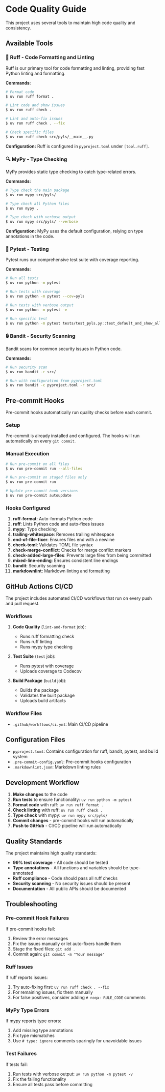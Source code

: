 # Code Quality Guide

This project uses several tools to maintain high code quality and consistency.

## Available Tools

### 🔧 Ruff - Code Formatting and Linting

Ruff is our primary tool for code formatting and linting, providing fast Python linting and formatting.

**Commands:**

```sh
# Format code
$ uv run ruff format .

# Lint code and show issues
$ uv run ruff check .

# Lint and auto-fix issues
$ uv run ruff check . --fix

# Check specific files
$ uv run ruff check src/pyls/__main__.py
```

**Configuration:** Ruff is configured in `pyproject.toml` under `[tool.ruff]`.

### 🔍 MyPy - Type Checking

MyPy provides static type checking to catch type-related errors.

**Commands:**

```sh
# Type check the main package
$ uv run mypy src/pyls/

# Type check all Python files
$ uv run mypy .

# Type check with verbose output
$ uv run mypy src/pyls/ --verbose
```

**Configuration:** MyPy uses the default configuration, relying on type annotations in the code.

### 🧪 Pytest - Testing

Pytest runs our comprehensive test suite with coverage reporting.

**Commands:**

```sh
# Run all tests
$ uv run python -m pytest

# Run tests with coverage
$ uv run python -m pytest --cov=pyls

# Run tests with verbose output
$ uv run python -m pytest -v

# Run specific test
$ uv run python -m pytest tests/test_pyls.py::test_default_and_show_all
```

### 🔒 Bandit - Security Scanning

Bandit scans for common security issues in Python code.

**Commands:**

```sh
# Run security scan
$ uv run bandit -r src/

# Run with configuration from pyproject.toml
$ uv run bandit -c pyproject.toml -r src/
```

## Pre-commit Hooks

Pre-commit hooks automatically run quality checks before each commit.

### Setup

Pre-commit is already installed and configured. The hooks will run automatically on every `git commit`.

### Manual Execution

```sh
# Run pre-commit on all files
$ uv run pre-commit run --all-files

# Run pre-commit on staged files only
$ uv run pre-commit run

# Update pre-commit hook versions
$ uv run pre-commit autoupdate
```

### Hooks Configured

1. **ruff-format**: Auto-formats Python code
2. **ruff**: Lints Python code and auto-fixes issues
3. **mypy**: Type checking
4. **trailing-whitespace**: Removes trailing whitespace
5. **end-of-file-fixer**: Ensures files end with a newline
6. **check-toml**: Validates TOML file syntax
7. **check-merge-conflict**: Checks for merge conflict markers
8. **check-added-large-files**: Prevents large files from being committed
9. **mixed-line-ending**: Ensures consistent line endings
10. **bandit**: Security scanning
11. **markdownlint**: Markdown linting and formatting

## GitHub Actions CI/CD

The project includes automated CI/CD workflows that run on every push and pull request.

### Workflows

1. **Code Quality** (`lint-and-format` job):
   - Runs ruff formatting check
   - Runs ruff linting
   - Runs mypy type checking

2. **Test Suite** (`test` job):
   - Runs pytest with coverage
   - Uploads coverage to Codecov

3. **Build Package** (`build` job):
   - Builds the package
   - Validates the built package
   - Uploads build artifacts

### Workflow Files

- `.github/workflows/ci.yml`: Main CI/CD pipeline

## Configuration Files

- `pyproject.toml`: Contains configuration for ruff, bandit, pytest, and build system
- `.pre-commit-config.yaml`: Pre-commit hooks configuration
- `.markdownlint.json`: Markdown linting rules

## Development Workflow

1. **Make changes** to the code
2. **Run tests** to ensure functionality: `uv run python -m pytest`
3. **Format code** with ruff: `uv run ruff format .`
4. **Check linting** with ruff: `uv run ruff check .`
5. **Type check** with mypy: `uv run mypy src/pyls/`
6. **Commit changes** - pre-commit hooks will run automatically
7. **Push to GitHub** - CI/CD pipeline will run automatically

## Quality Standards

The project maintains high quality standards:

- **99% test coverage** - All code should be tested
- **Type annotations** - All functions and variables should be type-annotated
- **Ruff compliance** - Code should pass all ruff checks
- **Security scanning** - No security issues should be present
- **Documentation** - All public APIs should be documented

## Troubleshooting

### Pre-commit Hook Failures

If pre-commit hooks fail:

1. Review the error messages
2. Fix the issues manually or let auto-fixers handle them
3. Stage the fixed files: `git add .`
4. Commit again: `git commit -m "Your message"`

### Ruff Issues

If ruff reports issues:

1. Try auto-fixing first: `uv run ruff check . --fix`
2. For remaining issues, fix them manually
3. For false positives, consider adding `# noqa: RULE_CODE` comments

### MyPy Type Errors

If mypy reports type errors:

1. Add missing type annotations
2. Fix type mismatches
3. Use `# type: ignore` comments sparingly for unavoidable issues

### Test Failures

If tests fail:

1. Run tests with verbose output: `uv run python -m pytest -v`
2. Fix the failing functionality
3. Ensure all tests pass before committing
